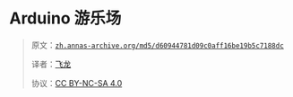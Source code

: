 # Arduino 游乐场

> 原文：[`zh.annas-archive.org/md5/d60944781d09c0aff16be19b5c7188dc`](https://zh.annas-archive.org/md5/d60944781d09c0aff16be19b5c7188dc)
> 
> 译者：[飞龙](https://github.com/wizardforcel)
> 
> 协议：[CC BY-NC-SA 4.0](http://creativecommons.org/licenses/by-nc-sa/4.0/)